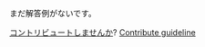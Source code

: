
まだ解答例がないです。

[コントリビュートしませんか](https://github.com/BFEdev/BFE.dev-solutions/blob/main/typescript/implement-extract-t-u_ja.md)?  [Contribute guideline](https://github.com/BFEdev/BFE.dev-solutions#how-to-contribute)
